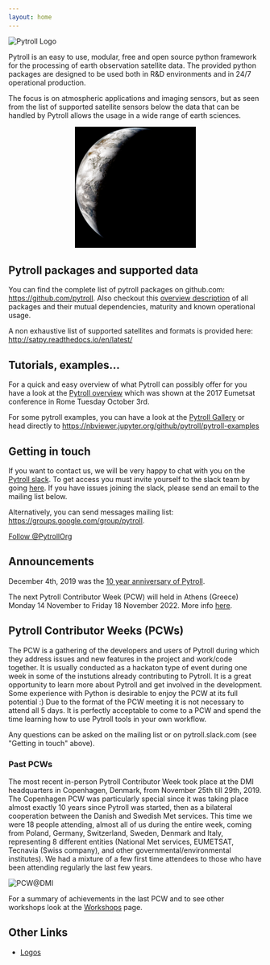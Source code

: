 ```yaml
---
layout: home
---
```


![Pytroll Logo](logos/pytroll_dark_small.png)

Pytroll is an easy to use, modular, free and open source python framework for the processing of earth observation satellite data. The provided python packages are designed to be used both in R&D environments and in 24/7 operational production.

The focus is on atmospheric applications and imaging sensors, but as seen from the list of supported satellite sensors below the data that can be handled by Pytroll allows the usage in a wide range of earth sciences.

<p align="center">
    <a href="assets/img/satpy_ahi_true_color_PR1674.png">
        <img src="assets/img/satpy_ahi_true_color_PR1674.png" alt="AHI True Color" width="240"/>
    </a>
</p>

## Pytroll packages and supported data

You can find the complete list of pytroll packages on github.com: <https://github.com/pytroll>.
Also checkout this [overview description](pytroll_packages_overview.md) of all packages and their mutual 
dependencies, maturity and known operational usage.

A non exhaustive list of supported satellites and formats is provided here: <http://satpy.readthedocs.io/en/latest/>

## Tutorials, examples...

For a quick and easy overview of what Pytroll can possibly offer for you have a look at the [Pytroll overview](https://docs.google.com/presentation/d/10QSq6H0QL4WruEiY-1TU4Rk-f05QzZOZ1UoD9adx9ow/edit?usp=sharing) which was shown at the 2017 Eumetsat conference in Rome Tuesday October 3rd.

For some pytroll examples, you can have a look at the [Pytroll Gallery](gallery.md) or head directly to <https://nbviewer.jupyter.org/github/pytroll/pytroll-examples>

## Getting in touch

If you want to contact us, we will be very happy to chat with you on the [Pytroll slack](https://pytroll.slack.com).
To get access you must invite yourself to the slack team by going
[here](https://join.slack.com/t/pytroll/shared_invite/zt-1ft5pjuqq-RKJ6OBk2VWjDGwpuYoQiXA).
If you have issues joining the slack, please send an email to the mailing list below.

Alternatively, you can send messages mailing list: <https://groups.google.com/group/pytroll>.

<a href="https://twitter.com/PytrollOrg?ref_src=twsrc%5Etfw" class="twitter-follow-button" data-show-count="false">Follow @PytrollOrg</a><script async src="https://platform.twitter.com/widgets.js" charset="utf-8"></script>

## Announcements

December 4th, 2019 was the [10 year anniversary of Pytroll](https://youtu.be/RgGiDypQrMQ).

The next Pytroll Contributor Week (PCW) will held in Athens (Greece) Monday 14 November to Friday 18 November 2022. More info [here](https://groups.google.com/g/pytroll/c/E6Mx8KrQ7HA).

## Pytroll Contributor Weeks (PCWs)

The PCW is a gathering of the developers and users of Pytroll during which they
address issues and new features in the project and work/code together. It is
usually conducted as a hackaton type of event during one week in some of the
instutions already contributing to Pytroll. It is a great opportunity to learn
more about Pytroll and get involved in the development. Some experience with
Python is desirable to enjoy the PCW at its full potential :) Due to the format
of the PCW meeting it is not necessary to attend all 5 days. It is perfectly
acceptable to come to a PCW and spend the time learning how to use Pytroll
tools in your own workflow.

Any questions can be asked on the mailing list or on pytroll.slack.com (see
"Getting in touch" above).

### Past PCWs

The most recent in-person Pytroll Contributor Week took place at the DMI headquarters in
Copenhagen, Denmark, from November 25th till 29th, 2019. The Copenhagen PCW was
particularly special since it was taking place almost exactly 10 years since
Pytroll was started, then as a bilateral cooperation between the Danish and
Swedish Met services. This time we were 18 people attending, almost all of us
during the entire week, coming from Poland, Germany, Switzerland, Sweden,
Denmark and Italy, representing 8 different entities (National Met services,
EUMETSAT, Tecnavia (Swiss company), and other governmental/environmental
institutes). We had a mixture of a few first time attendees to those who have
been attending regularly the last few years.

![PCW@DMI](workshops/IMG_5639_cropped_thumb.JPG)

For a summary of achievements in the last PCW and to see other workshops look
at the [Workshops](./workshops/index.md) page.


## Other Links

- [Logos](logos/index.md)

